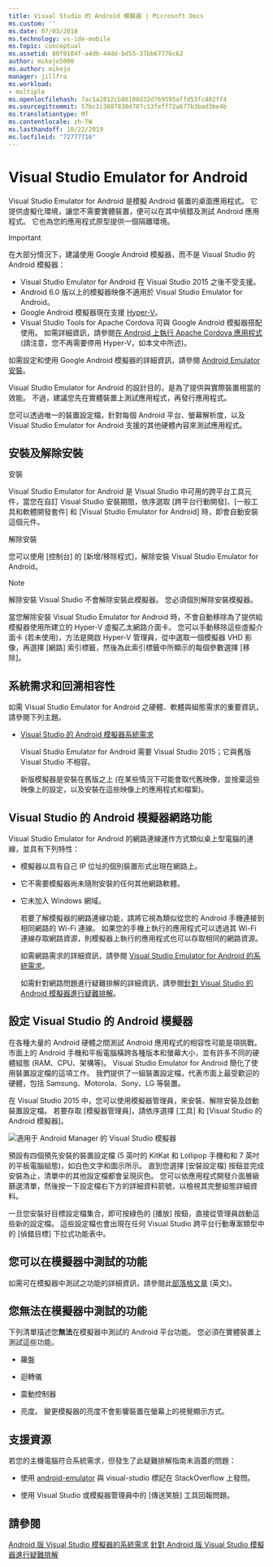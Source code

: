 ```yaml
---
title: Visual Studio 的 Android 模擬器 | Microsoft Docs
ms.custom: ''
ms.date: 07/03/2018
ms.technology: vs-ide-mobile
ms.topic: conceptual
ms.assetid: 80f0104f-a4db-44dd-bd55-37bb67776c62
author: mikejo5000
ms.author: mikejo
manager: jillfra
ms.workload:
- multiple
ms.openlocfilehash: 7ac1a2812cb86108d32d769595affd53fc402ff4
ms.sourcegitcommit: 57bc1c3887838d707c13feff72a677b3bad3be4b
ms.translationtype: MT
ms.contentlocale: zh-TW
ms.lasthandoff: 10/22/2019
ms.locfileid: "72777716"
---
```

# <a name="visual-studio-emulator-for-android"></a>Visual Studio Emulator for Android

Visual Studio Emulator for Android 是模擬 Android 裝置的桌面應用程式。 它提供虛擬化環境，讓您不需要實體裝置，便可以在其中偵錯及測試 Android 應用程式。 它也為您的應用程式原型提供一個隔離環境。

> [!IMPORTANT]
> 在大部分情況下，建議使用 Google Android 模擬器，而不是 Visual Studio 的 Android 模擬器：
> - Visual Studio Emulator for Android 在 Visual Studio 2015 之後不受支援。
> - Android 6.0 版以上的模擬器映像不適用於 Visual Studio Emulator for Android。
> - Google Android 模擬器現在支援 [Hyper-V](https://docs.microsoft.com/xamarin/android/get-started/installation/android-emulator/hardware-acceleration#accelerating-with-hyper-v)。
> - Visual Studio Tools for Apache Cordova 可與 Google Android 模擬器搭配使用。 如需詳細資訊，請參閱[在 Android 上執行 Apache Cordova 應用程式](/visualstudio/cross-platform/tools-for-cordova/run-your-app/run-app-android#google-android-emulator) (請注意，您不再需要停用 Hyper-V，如本文中所述)。
>
> 如需設定和使用 Google Android 模擬器的詳細資訊，請參閱 [Android Emulator 安裝](https://docs.microsoft.com/xamarin/android/get-started/installation/android-emulator/)。

 Visual Studio Emulator for Android 的設計目的，是為了提供與實際裝置相當的效能。 不過，建議您先在實體裝置上測試應用程式，再發行應用程式。

 您可以透過唯一的裝置設定檔，針對每個 Android 平台、螢幕解析度，以及 Visual Studio Emulator for Android 支援的其他硬體內容來測試應用程式。

## <a name="Installing"></a> 安裝及解除安裝
 安裝

 Visual Studio Emulator for Android 是 Visual Studio 中可用的跨平台工具元件，當您在自訂 Visual Studio 安裝期間，依序選取 [跨平台行動開發]、[一般工具和軟體開發套件] 和 [Visual Studio Emulator for Android] 時，即會自動安裝這個元件。

 解除安裝

 您可以使用 [控制台] 的 [新增/移除程式]，解除安裝 Visual Studio Emulator for Android。

> [!NOTE]
> 解除安裝 Visual Studio 不會解除安裝此模擬器。 您必須個別解除安裝模擬器。

 當您解除安裝 Visual Studio Emulator for Android 時，不會自動移除為了提供給模擬器使用所建立的 Hyper-V 虛擬乙太網路介面卡。 您可以手動移除這些虛擬介面卡 (若未使用)，方法是開啟 Hyper-V 管理員，從中選取一個模擬器 VHD 影像，再選擇 [網路] 索引標籤，然後為此索引標籤中所顯示的每個參數選擇 [移除]。

## <a name="Requirements"></a> 系統需求和回溯相容性
 如需 Visual Studio Emulator for Android 之硬體、軟體與組態需求的重要資訊，請參閱下列主題。

- [Visual Studio 的 Android 模擬器系統需求](../cross-platform/system-requirements-for-the-visual-studio-emulator-for-android.md)

  Visual Studio Emulator for Android 需要 Visual Studio 2015；它與舊版 Visual Studio 不相容。

  新版模擬器是安裝在舊版之上 (在某些情況下可能會取代舊映像，並捨棄這些映像上的設定，以及安裝在這些映像上的應用程式和檔案)。

## <a name="Networking"></a> Visual Studio 的 Android 模擬器網路功能
 Visual Studio Emulator for Android 的網路連線運作方式類似桌上型電腦的連線，並具有下列特性：

- 模擬器以具有自己 IP 位址的個別裝置形式出現在網路上。

- 它不需要模擬器尚未隨附安裝的任何其他網路軟體。

- 它未加入 Windows 網域。

  若要了解模擬器的網路連線功能，請將它視為類似從您的 Android 手機連接到相同網路的 Wi-Fi 連線。 如果您的手機上執行的應用程式可以透過其 Wi-Fi 連線存取網路資源，則模擬器上執行的應用程式也可以存取相同的網路資源。

  如需網路需求的詳細資訊，請參閱 [Visual Studio Emulator for Android 的系統需求](../cross-platform/system-requirements-for-the-visual-studio-emulator-for-android.md)。

  如需針對網路問題進行疑難排解的詳細資訊，請參閱[針對 Visual Studio 的 Android 模擬器進行疑難排解](../cross-platform/troubleshooting-the-visual-studio-emulator-for-android.md)。

## <a name="Configuring"></a> 設定 Visual Studio 的 Android 模擬器
 在各種大量的 Android 硬體之間測試 Android 應用程式的相容性可能是項挑戰。 市面上的 Android 手機和平板電腦橫跨各種版本和螢幕大小，並有許多不同的硬體組態 (RAM、CPU、架構等)。 Visual Studio Emulator for Android 簡化了使用裝置設定檔的這項工作。 我們提供了一組裝置設定檔，代表市面上最受歡迎的硬體，包括 Samsung、Motorola、Sony、LG 等裝置。

 在 Visual Studio 2015 中，您可以使用模擬器管理員，來安裝、解除安裝及啟動裝置設定檔。 若要存取 [模擬器管理員]，請依序選擇 [工具] 和 [Visual Studio 的 Android 模擬器]。

 ![適用于 Android Manager 的 Visual Studio 模擬器](../cross-platform/media/android_emu_manager.png "Android_Emu_Manager")

 預設有四個預先安裝的裝置設定檔 (5 英吋的 KitKat 和 Lollipop 手機和和 7 英吋的平板電腦組態)，如白色文字和圖示所示。 直到您選擇 [安裝設定檔] 按鈕並完成安裝為止，清單中的其他設定檔都會呈現灰色。 您可以依應用程式開發介面層級篩選清單，然後按一下設定檔右下方的詳細資料箭號，以檢視其完整組態詳細資料。

 一旦您安裝好目標設定檔集合，即可按綠色的 [播放] 按鈕，直接從管理員啟動這些新的設定檔。 這些設定檔也會出現在任何 Visual Studio 跨平台行動專案類型中的 [偵錯目標] 下拉式功能表中。

## <a name="FeaturesTest"></a> 您可以在模擬器中測試的功能
 如需可在模擬器中測試之功能的詳細資訊，請參閱此[部落格文章](https://devblogs.microsoft.com/devops/introducing-visual-studios-emulator-for-android/) \(英文\)。

## <a name="FeaturesNonTest"></a> 您無法在模擬器中測試的功能
 下列清單描述您**無法**在模擬器中測試的 Android 平台功能。 您必須在實體裝置上測試這些功能。

- 羅盤

- 迴轉儀

- 震動控制器

- 亮度。 變更模擬器的亮度不會影響裝置在螢幕上的視覺顯示方式。

## <a name="Support"></a> 支援資源
 若您的主機電腦符合系統需求，但發生了此疑難排解指南未涵蓋的問題：

- 使用 [android-emulator](https://stackoverflow.com/questions/tagged/android-emulator) 與 visual-studio 標記在 StackOverflow 上發問。

- 使用 Visual Studio 或模擬器管理員中的 [傳送笑臉] 工具回報問題。

## <a name="see-also"></a>請參閱
 [Android 版 Visual Studio 模擬器的系統需求](../cross-platform/system-requirements-for-the-visual-studio-emulator-for-android.md) [針對 Android 版 Visual Studio 模擬器進行疑難排解](../cross-platform/troubleshooting-the-visual-studio-emulator-for-android.md)
